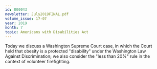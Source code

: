```yaml
---
id: 000043
newsletter: July2019FINAL.pdf
volume_issue: 17-07
year: 2019
month: 7
topic: Americans with Disabilities Act
---
```


Today we discuss a Washington Supreme Court case, in which the Court held that obesity is a protected "disability" under the Washington Law Against Discrimination; we also consider the "less than 20%" rule in the context of volunteer firefighting.